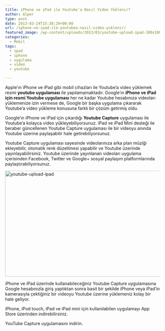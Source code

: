 ```yaml
---
title: iPhone ve iPad ile Youtube’a Nasıl Video Yüklenir?
author: Alper
type: post
date: 2013-03-24T15:38:29+00:00
url: /iphone-ve-ipad-ile-youtubea-nasil-video-yuklenir/
featured_image: /wp-content/uploads/2013/03/youtube-upload-ipad-100x100.jpg
categories:
  - Mobil
tags:
  - ipad
  - iphone
  - uygulama
  - video
  - youtube

---
```

Apple&#8217;ın iPhone ve iPad gibi mobil cihazları ile Youtube&#8217;a video yüklemek resmi **youtube uygulaması** ile yapılamamaktadır. Google&#8217;ın **iPhone ve iPad için resmi Youtube uygulaması** her ne kadar Youtube hesabınıza videoları yüklemenize izin vermese de, Google bir başka uygulama çıkararak Youtube&#8217;a video yükleme konusuna farklı bir çözüm getirmiş oldu.

Google&#8217;ın iPhone ve iPad için çıkardığı **Youtube Capture** uygulaması ile Youtube&#8217;a kolayca video yükleyebiliyorsunuz. iPad ve iPad Mini desteği ile beraber güncellenen Youtube Capture uygulaması ile bir videoyu anında Youtube üzerine paylaşabilir hale getirebiliyorsunuz.

Youtube Capture uygulaması sayesinde videolarınıza arka plan müziği ekleyebilir, otomatik renk düzeltmesi yapabilir ve Youtube üzerinde yayınlayabilirsiniz. Youtube üzerinde yayınlanan videoları uygulama içerisinden Facebook, Twitter ve Google+ sosyal paylaşım platformlarında paylaştırabiliyorsunuz.

<img class="alignnone size-full wp-image-13692" alt="youtube-upload-ipad" src="https://www.murekkep.org/wp-content/uploads/2013/03/youtube-upload-ipad.jpg" width="597" height="344" srcset="https://www.murekkep.org/wp-content/uploads/2013/03/youtube-upload-ipad.jpg 597w, https://www.murekkep.org/wp-content/uploads/2013/03/youtube-upload-ipad-400x230.jpg 400w, https://www.murekkep.org/wp-content/uploads/2013/03/youtube-upload-ipad-50x28.jpg 50w, https://www.murekkep.org/wp-content/uploads/2013/03/youtube-upload-ipad-125x72.jpg 125w, https://www.murekkep.org/wp-content/uploads/2013/03/youtube-upload-ipad-300x172.jpg 300w" sizes="(max-width: 597px) 100vw, 597px" /> 

iPhone ve iPad üzerinde kullanabileceğiniz Youtube Capture uygulamasına Google hesabınızla giriş yaptıktan sonra basit bir şekilde iPhone veya iPad&#8217;in kamerasıyla çektiğiniz bir videoyu Youtube üzerine yüklemeniz kolay bir hale geliyor.

iPhone, iPod touch, iPad ve iPad mini için kullanılabilen uygulamayı App Store üzerinden indirebilirsiniz.

YouTube Capture uygulamasını indirin.